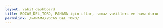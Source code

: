 ```yaml
---
layout: vakit_dashboard
title: BOCAS_DEL_TORO, PANAMA için iftar, namaz vakitleri ve hava durumu - ilçe/eyalet seç
permalink: /PANAMA/BOCAS_DEL_TORO/
---
```


<script type="text/javascript">
  var GLOBAL_COUNTRY = 'PANAMA';
  var GLOBAL_CITY = 'BOCAS_DEL_TORO';
  var GLOBAL_STATE = '';
  var lat = 72;
  var lon = 21;
</script>
